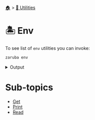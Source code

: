 <!--startTocHeader-->
[🏠](../../README.md) > [🔧 Utilities](../README.md)
# 🏝️ Env
<!--endTocHeader-->

To see list of `env` utilities you can invoke:

<!--startCode-->
```bash
zaruba env
```
 
<details>
<summary>Output</summary>
 
```````
Environment manipulation utilities

Usage:
  zaruba env [command]

Available Commands:
  get         Get current environment variables as jsonMap
  print       Print a jsonMap as environment variable declarations
  read        Read environment variable from env file and return a jsonMap

Flags:
  -h, --help   help for env

Use "zaruba env [command] --help" for more information about a command.
```````
</details>
<!--endCode-->

<!--startTocSubTopic-->
# Sub-topics
* [Get](get.md)
* [Print](print.md)
* [Read](read.md)
<!--endTocSubTopic-->